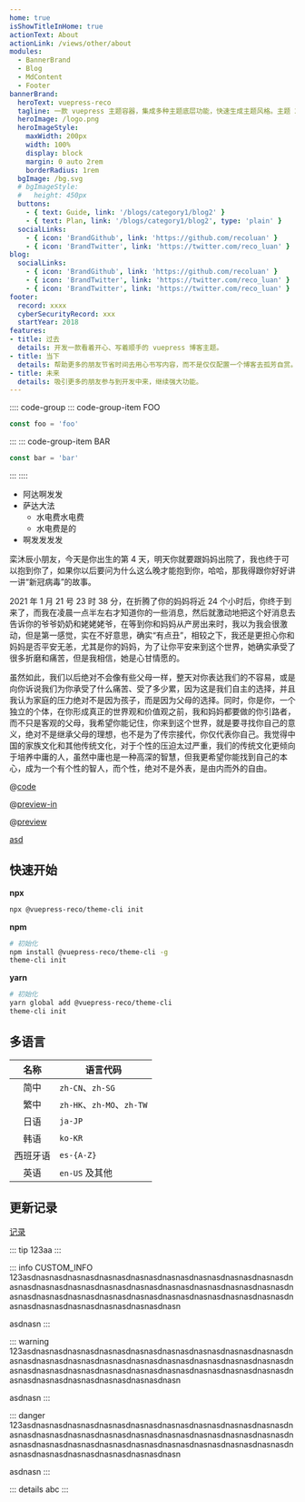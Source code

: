 ```yaml
---
home: true
isShowTitleInHome: true
actionText: About
actionLink: /views/other/about
modules:
  - BannerBrand
  - Blog
  - MdContent
  - Footer
bannerBrand:
  heroText: vuepress-reco
  tagline: 一款 vuepress 主题容器，集成多种主题底层功能，快速生成主题风格。主题 2.0 的默认风格是原主题 1.0 迁移而来，更多风格正在路上，敬请期待。
  heroImage: /logo.png
  heroImageStyle:
    maxWidth: 200px
    width: 100%
    display: block
    margin: 0 auto 2rem
    borderRadius: 1rem
  bgImage: /bg.svg
  # bgImageStyle:
  #   height: 450px
  buttons:
    - { text: Guide, link: '/blogs/category1/blog2' }
    - { text: Plan, link: '/blogs/category1/blog2', type: 'plain' }
  socialLinks:
    - { icon: 'BrandGithub', link: 'https://github.com/recoluan' }
    - { icon: 'BrandTwitter', link: 'https://twitter.com/reco_luan' }
blog:
  socialLinks:
    - { icon: 'BrandGithub', link: 'https://github.com/recoluan' }
    - { icon: 'BrandTwitter', link: 'https://twitter.com/reco_luan' }
    - { icon: 'BrandTwitter', link: 'https://twitter.com/reco_luan' }
footer:
  record: xxxx
  cyberSecurityRecord: xxx
  startYear: 2018
features:
- title: 过去
  details: 开发一款看着开心、写着顺手的 vuepress 博客主题。
- title: 当下
  details: 帮助更多的朋友节省时间去用心书写内容，而不是仅仅配置一个博客去孤芳自赏。
- title: 未来
  details: 吸引更多的朋友参与到开发中来，继续强大功能。
---
```


<Badge />

:::: code-group
::: code-group-item FOO
```js
const foo = 'foo'
```
:::
::: code-group-item BAR
```js
const bar = 'bar'
```
:::
::::

- 阿达啊发发
- 萨达大法
  - 水电费水电费
  - 水电费是的
- 啊发发发发

栾沐辰小朋友，今天是你出生的第 4 天，明天你就要跟妈妈出院了，我也终于可以抱到你了，如果你以后要问为什么这么晚才能抱到你，哈哈，那我得跟你好好讲一讲“新冠病毒”的故事。

2021 年 1 月 21 号 23 时 38 分，在折腾了你的妈妈将近 24 个小时后，你终于到来了，而我在凌晨一点半左右才知道你的一些消息，然后就激动地把这个好消息去告诉你的爷爷奶奶和姥姥姥爷，在等到你和妈妈从产房出来时，我以为我会很激动，但是第一感觉，实在不好意思，确实“有点丑”，相较之下，我还是更担心你和妈妈是否平安无恙，尤其是你的妈妈，为了让你平安来到这个世界，她确实承受了很多折磨和痛苦，但是我相信，她是心甘情愿的。

虽然如此，我们以后绝对不会像有些父母一样，整天对你表达我们的不容易，或是向你诉说我们为你承受了什么痛苦、受了多少累，因为这是我们自主的选择，并且我认为家庭的压力绝对不是因为孩子，而是因为父母的选择。同时，你是你，一个独立的个体，在你形成真正的世界观和价值观之前，我和妈妈都要做的你引路者，而不只是客观的父母，我希望你能记住，你来到这个世界，就是要寻找你自己的意义，绝对不是继承父母的理想，也不是为了传宗接代，你仅代表你自己。我觉得中国的家族文化和其他传统文化，对于个性的压迫太过严重，我们的传统文化更倾向于培养中庸的人，虽然中庸也是一种高深的智慧，但我更希望你能找到自己的本心，成为一个有个性的智人，而个性，绝对不是外表，是由内而外的自由。

@[code](./.vuepress/vue-previews/in.vue)

@[preview-in](@/example/.vuepress/vue-previews/in.vue)

@[preview](@/example/.vuepress/vue-previews/in.vue)

[asd](https://abc)

## 快速开始

**npx**

```bash
npx @vuepress-reco/theme-cli init
```

**npm**

```bash
# 初始化
npm install @vuepress-reco/theme-cli -g
theme-cli init
```

**yarn**

```bash
# 初始化
yarn global add @vuepress-reco/theme-cli
theme-cli init
```

## 多语言

|名称|语言代码|
|:-:|-|
|简中|`zh-CN`、`zh-SG`|
|繁中|`zh-HK`、`zh-MO`、`zh-TW`|
|日语|`ja-JP`|
|韩语|`ko-KR`|
|西班牙语|`es-{A-Z}`|
|英语|`en-US` 及其他|

## 更新记录

[记录](https://github.com/vuepress-reco/vuepress-theme-reco/blob/master/CHANGELOG.md)

::: tip
123aa
:::

::: info CUSTOM_INFO
123asdnasnasdnasnasdnasnasdnasnasdnasnasdnasnasdnasnasdnasnasdnasnasdnasnasdnasnasdnasnasdnasnasdnasnasdnasnasdnasnasdnasnasdnasnasdnasnasdnasnasdnasnasdnasnasdnasnasdnasnasdnasnasdnasnasdnasnasdnasnasdnasnasdnasnasdnasnasdnasn

asdnasn
:::

::: warning
123asdnasnasdnasnasdnasnasdnasnasdnasnasdnasnasdnasnasdnasnasdnasnasdnasnasdnasnasdnasnasdnasnasdnasnasdnasnasdnasnasdnasnasdnasnasdnasnasdnasnasdnasnasdnasnasdnasnasdnasnasdnasnasdnasnasdnasnasdnasnasdnasnasdnasnasdnasnasdnasn

asdnasn
:::

::: danger
123asdnasnasdnasnasdnasnasdnasnasdnasnasdnasnasdnasnasdnasnasdnasnasdnasnasdnasnasdnasnasdnasnasdnasnasdnasnasdnasnasdnasnasdnasnasdnasnasdnasnasdnasnasdnasnasdnasnasdnasnasdnasnasdnasnasdnasnasdnasnasdnasnasdnasnasdnasnasdnasn

asdnasn
:::

::: details
abc
:::
